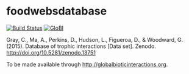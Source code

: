 # foodwebsdatabase
[![Build Status](https://travis-ci.com/globalbioticinteractions/foodwebsdatabase.svg)](https://travis-ci.com/globalbioticinteractions/foodwebsdatabase) [![GloBI](http://api.globalbioticinteractions.org/interaction.svg?accordingTo=globi:globalbioticinteractions/foodwebsdatabase)](http://globalbioticinteractions.org/?accordingTo=globi:globalbioticinteractions/foodwebsdatabase)

Gray, C., Ma, A., Perkins, D., Hudson, L., Figueroa, D., & Woodward, G. (2015). Database of trophic interactions [Data set]. Zenodo. http://doi.org/10.5281/zenodo.13751

To be made available through http://globalbioticinteractions.org.
